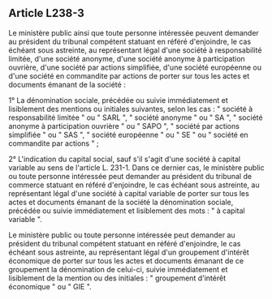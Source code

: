 Article L238-3
----
Le ministère public ainsi que toute personne intéressée peuvent demander au
président du tribunal compétent statuant en référé d'enjoindre, le cas échéant
sous astreinte, au représentant légal d'une société à responsabilité limitée,
d'une société anonyme, d'une société anonyme à participation ouvrière, d'une
société par actions simplifiée, d'une société européenne ou d'une société en
commandite par actions de porter sur tous les actes et documents émanant de la
société :

1° La dénomination sociale, précédée ou suivie immédiatement et lisiblement des
mentions ou initiales suivantes, selon les cas : " société à responsabilité
limitée " ou " SARL ", " société anonyme " ou " SA ", " société anonyme à
participation ouvrière " ou " SAPO ", " société par actions simplifiée " ou "
SAS ", " société européenne " ou " SE " ou " société en commandite par actions "
;

2° L'indication du capital social, sauf s'il s'agit d'une société à capital
variable au sens de l'article L. 231-1. Dans ce dernier cas, le ministère public
ou toute personne intéressée peut demander au président du tribunal de commerce
statuant en référé d'enjoindre, le cas échéant sous astreinte, au représentant
légal d'une société à capital variable de porter sur tous les actes et documents
émanant de la société la dénomination sociale, précédée ou suivie immédiatement
et lisiblement des mots : " à capital variable ".

Le ministère public ou toute personne intéressée peut demander au président du
tribunal compétent statuant en référé d'enjoindre, le cas échéant sous
astreinte, au représentant légal d'un groupement d'intérêt économique de porter
sur tous les actes et documents émanant de ce groupement la dénomination de
celui-ci, suivie immédiatement et lisiblement de la mention ou des initiales : "
groupement d'intérêt économique " ou " GIE ".
